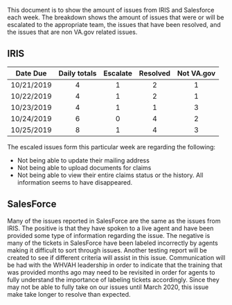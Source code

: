 This document is to show the amount of issues from IRIS and Salesforce each week.  The breakdown shows the amount of issues that 
were or will be escalated to the appropriate team, the issues that have been resolved, and the issues that are non VA.gov related issues.


## IRIS
| Date Due |	Daily totals | Escalate | Resolved | Not VA.gov |
|----------|:--------------:|:----------:|:----------:|:------------:|
|10/21/2019|         4	   |     1	   |    2	    |      1     |
|10/22/2019|	        4	   |     1	   |    2	    |      1     |
|10/23/2019|	           4	       |     1	    |     1	    |      3|
|10/24/2019|	           6 	      |     0	    |     4	    |      2|
|10/25/2019|	           8	       |     1	    |     4	    |      3|


The escaled issues form this particular week are regarding the following:
- Not being able to update their mailing address
- Not being able to upload documents for claims
- Not being able to view their entire claims status or the history.  All information seems to have disappeared.

## SalesForce
Many of the issues reported in SalesForce are the same as the issues from IRIS.  The positive is that they have spoken to a live agent and
have been provided some type of information regarding the issue.  The negative is many of the tickets in SalesForce have been labeled incorrectly by agents
making it difficult to sort through issues.  Another testing report will be created to see if different criteria will assist in this issue.
Communication will be had with the WHVAH leadership in order to indicate that the training that was provided months ago may need to be 
revisited in order for agents to fully understand the importance of labeling tickets accordingly.  Since they may not be able to fully take 
on our issues until March 2020, this issue make take longer to resolve than expected.
